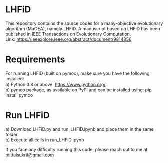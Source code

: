 # LHFiD
This repository contains the source codes for a many-objective evolutionary algorithm (MaOEA), namely LHFiD. A manuscript based on LHFiD has been published in IEEE Transactions on Evolutionary Computation. <br>
Link: https://ieeexplore.ieee.org/abstract/document/9814856

# Requirements
For running LHFiD (built on pymoo), make sure you have the following installed: <br>
a) Python 3.8 or above: https://www.python.org/ <br>
b) pymoo package, as available on PyPi and can be installed using: pip install pymoo

# Run LHFiD
a) Download LHFiD.py and run_LHFiD.ipynb and place them in the same folder <br>
b) Execute all cells in run_LHFiD.ipynb

If you face any difficulty running this code, please reach out to me at mittalsukrit@gmail.com
